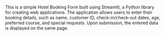 This is a simple Hotel Booking Form built using Streamlit, a Python library for creating web applications. The application allows users to enter their booking details, such as name, customer ID, check-in/check-out dates, age, preferred course, and special requests. Upon submission, the entered data is displayed on the same page.
